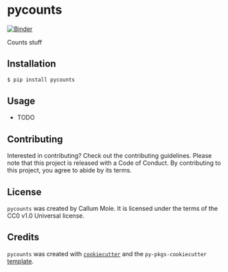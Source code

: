 # pycounts


[![Binder](https://mybinder.org/badge_logo.svg)](https://mybinder.org/v2/gh/callummole/pycounts/HEAD) 

Counts stuff

## Installation

```bash
$ pip install pycounts
```

## Usage

- TODO

## Contributing

Interested in contributing? Check out the contributing guidelines. Please note that this project is released with a Code of Conduct. By contributing to this project, you agree to abide by its terms.

## License

`pycounts` was created by Callum Mole. It is licensed under the terms of the CC0 v1.0 Universal license.

## Credits

`pycounts` was created with [`cookiecutter`](https://cookiecutter.readthedocs.io/en/latest/) and the `py-pkgs-cookiecutter` [template](https://github.com/py-pkgs/py-pkgs-cookiecutter).
